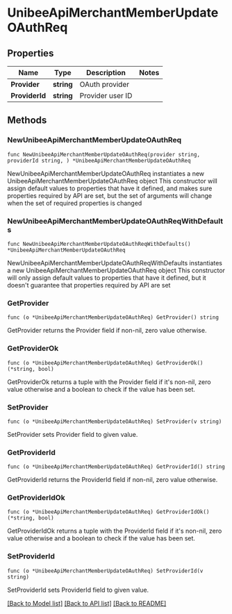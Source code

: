 # UnibeeApiMerchantMemberUpdateOAuthReq

## Properties

Name | Type | Description | Notes
------------ | ------------- | ------------- | -------------
**Provider** | **string** | OAuth provider | 
**ProviderId** | **string** | Provider user ID | 

## Methods

### NewUnibeeApiMerchantMemberUpdateOAuthReq

`func NewUnibeeApiMerchantMemberUpdateOAuthReq(provider string, providerId string, ) *UnibeeApiMerchantMemberUpdateOAuthReq`

NewUnibeeApiMerchantMemberUpdateOAuthReq instantiates a new UnibeeApiMerchantMemberUpdateOAuthReq object
This constructor will assign default values to properties that have it defined,
and makes sure properties required by API are set, but the set of arguments
will change when the set of required properties is changed

### NewUnibeeApiMerchantMemberUpdateOAuthReqWithDefaults

`func NewUnibeeApiMerchantMemberUpdateOAuthReqWithDefaults() *UnibeeApiMerchantMemberUpdateOAuthReq`

NewUnibeeApiMerchantMemberUpdateOAuthReqWithDefaults instantiates a new UnibeeApiMerchantMemberUpdateOAuthReq object
This constructor will only assign default values to properties that have it defined,
but it doesn't guarantee that properties required by API are set

### GetProvider

`func (o *UnibeeApiMerchantMemberUpdateOAuthReq) GetProvider() string`

GetProvider returns the Provider field if non-nil, zero value otherwise.

### GetProviderOk

`func (o *UnibeeApiMerchantMemberUpdateOAuthReq) GetProviderOk() (*string, bool)`

GetProviderOk returns a tuple with the Provider field if it's non-nil, zero value otherwise
and a boolean to check if the value has been set.

### SetProvider

`func (o *UnibeeApiMerchantMemberUpdateOAuthReq) SetProvider(v string)`

SetProvider sets Provider field to given value.


### GetProviderId

`func (o *UnibeeApiMerchantMemberUpdateOAuthReq) GetProviderId() string`

GetProviderId returns the ProviderId field if non-nil, zero value otherwise.

### GetProviderIdOk

`func (o *UnibeeApiMerchantMemberUpdateOAuthReq) GetProviderIdOk() (*string, bool)`

GetProviderIdOk returns a tuple with the ProviderId field if it's non-nil, zero value otherwise
and a boolean to check if the value has been set.

### SetProviderId

`func (o *UnibeeApiMerchantMemberUpdateOAuthReq) SetProviderId(v string)`

SetProviderId sets ProviderId field to given value.



[[Back to Model list]](../README.md#documentation-for-models) [[Back to API list]](../README.md#documentation-for-api-endpoints) [[Back to README]](../README.md)


